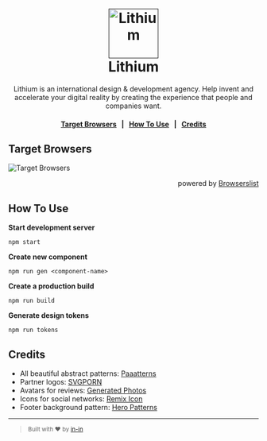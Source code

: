 <h1 align="center">
  <br>
  <a href=""><img src="https://user-images.githubusercontent.com/8797432/87796584-3b8a1500-c852-11ea-870a-db59658aa029.png" alt="Lithium" title="Lithium" width="100" height="100"></a>
  <br>
  Lithium
  <br>
</h1>

<p align="center">Lithium is an international design & development agency. Help invent and accelerate your digital reality by creating the experience that people and companies want.</p>

<h4 align="center">
	<a href="#target-browsers">Target Browsers</a>
	&nbsp;&nbsp;|&nbsp;&nbsp;
	<a href="#how-to-use">How To Use</a>
	&nbsp;&nbsp;|&nbsp;&nbsp;
	<a href="#credits">Credits</a>
</h4>

## Target Browsers

![Target Browsers](https://user-images.githubusercontent.com/8797432/87801225-15677380-c858-11ea-8365-4aef1d4c5059.png "Target Browsers")


<p align="right">powered by <a href="https://browserl.ist/" title="Browserslist">Browserslist</a></p>

## How To Use

**Start development server**

```shell
npm start
```

**Create new component**

```shell
npm run gen <component-name>
```

**Create a production build**

```shell
npm run build
```

**Generate design tokens**

```shell
npm run tokens
```


## Credits

- All beautiful abstract patterns: [Paaatterns](https://products.ls.graphics/paaatterns/)
- Partner logos: [SVGPORN](https://svgporn.com/)
- Avatars for reviews: [Generated Photos](https://generated.photos/)
- Icons for social networks: [Remix Icon](https://github.com/Remix-Design/remixicon)
- Footer background pattern: [Hero Patterns](https://www.heropatterns.com/)
---

> <sub>Built with ❤︎ by <a href="https://github.com/in-in">in-in</a></sub>
